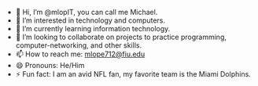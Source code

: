 - 👋 Hi, I’m @mlopIT, you can call me Michael.
- 👀 I’m interested in technology and computers.
- 🌱 I’m currently learning information technology.
- 💞️ I’m looking to collaborate on projects to practice programming, computer-networking, and other skills. 
- 📫 How to reach me: mlope712@fiu.edu
- 😄 Pronouns: He/Him
- ⚡ Fun fact: I am an avid NFL fan, my favorite team is the Miami Dolphins.

<!---
mlopIT/mlopIT is a ✨ special ✨ repository because its `README.md` (this file) appears on your GitHub profile.
You can click the Preview link to take a look at your changes.
--->
